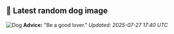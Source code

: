 ## 🐶 Latest random dog image
![Dog](https://images.dog.ceo/breeds/spaniel-japanese/n02085782_919.jpg)
**Advice:** "Be a good lover."
*Updated: 2025-07-27 17:40 UTC*

